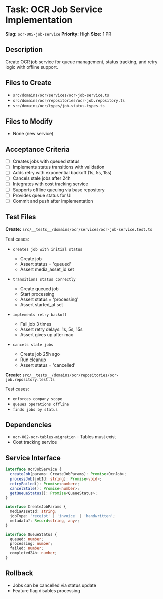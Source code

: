 # Task: OCR Job Service Implementation

**Slug:** `ocr-005-job-service`
**Priority:** High
**Size:** 1 PR

## Description
Create OCR job service for queue management, status tracking, and retry logic with offline support.

## Files to Create
- `src/domains/ocr/services/ocr-job-service.ts`
- `src/domains/ocr/repositories/ocr-job.repository.ts`
- `src/domains/ocr/types/job-status.types.ts`

## Files to Modify
- None (new service)

## Acceptance Criteria
- [ ] Creates jobs with queued status
- [ ] Implements status transitions with validation
- [ ] Adds retry with exponential backoff (1s, 5s, 15s)
- [ ] Cancels stale jobs after 24h
- [ ] Integrates with cost tracking service
- [ ] Supports offline queuing via base repository
- [ ] Provides queue status for UI
- [ ] Commit and push after implementation

## Test Files
**Create:** `src/__tests__/domains/ocr/services/ocr-job-service.test.ts`

Test cases:
- `creates job with initial status`
  - Create job
  - Assert status = 'queued'
  - Assert media_asset_id set
  
- `transitions status correctly`
  - Create queued job
  - Start processing
  - Assert status = 'processing'
  - Assert started_at set
  
- `implements retry backoff`
  - Fail job 3 times
  - Assert retry delays: 1s, 5s, 15s
  - Assert gives up after max
  
- `cancels stale jobs`
  - Create job 25h ago
  - Run cleanup
  - Assert status = 'cancelled'

**Create:** `src/__tests__/domains/ocr/repositories/ocr-job.repository.test.ts`

Test cases:
- `enforces company scope`
- `queues operations offline`
- `finds jobs by status`

## Dependencies
- `ocr-002-ocr-tables-migration` - Tables must exist
- Cost tracking service

## Service Interface
```typescript
interface OcrJobService {
  createJob(params: CreateJobParams): Promise<OcrJob>;
  processJob(jobId: string): Promise<void>;
  retryFailed(): Promise<number>;
  cancelStale(): Promise<number>;
  getQueueStatus(): Promise<QueueStatus>;
}

interface CreateJobParams {
  mediaAssetId: string;
  jobType: 'receipt' | 'invoice' | 'handwritten';
  metadata?: Record<string, any>;
}

interface QueueStatus {
  queued: number;
  processing: number;
  failed: number;
  completed24h: number;
}
```

## Rollback
- Jobs can be cancelled via status update
- Feature flag disables processing